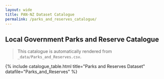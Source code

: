 ```yaml
---
layout: wide
title: PAN-NZ Dataset Catalogue
permalink: /parks_and_reserves_catalogue/
---
```


## Local Government Parks and Reserve Catalogue

> This catalogue is automatically rendered from `_data/Parks_and_Reserves.csv`.

{% include catalogue_table.html title="Parks and Reserves Dataset" datafile="Parks_and_Reserves" %}
